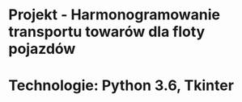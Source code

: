 # Projekt - Harmonogramowanie transportu towarów dla floty pojazdów
# Technologie: Python 3.6, Tkinter
